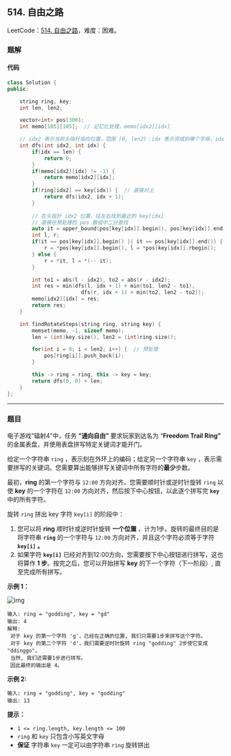 ## 514. 自由之路

LeetCode：[514. 自由之路](https://leetcode.cn/problems/freedom-trail/)，难度：困难。

### 题解

#### 代码

```c++
class Solution {
public:

    string ring, key;
    int len, len2;

    vector<int> pos[300];
    int memo[105][105];  // 记忆化处理，memo[idx2][idx]

    // idx2 表示当前头指针指向位置，范围 [0, len2)；idx 表示完成到哪个字母，idx == len 表示全部完成
    int dfs(int idx2, int idx) {
        if(idx == len) {
            return 0;
        }
        if(memo[idx2][idx] != -1) {
            return memo[idx2][idx];
        }
        if(ring[idx2] == key[idx]) {  // 直接对上
            return dfs(idx2, idx + 1);
        }
        
        // 在头指针 idx2 位置，往左右找到最近的 key[idx]
        // 直接在预处理的 pos 数组中二分查找
        auto it = upper_bound(pos[key[idx]].begin(), pos[key[idx]].end(), idx2);
        int l, r;
        if(it == pos[key[idx]].begin() || it == pos[key[idx]].end()) {
            r = *pos[key[idx]].begin(), l = *pos[key[idx]].rbegin();
        } else {
            r = *it, l = *(-- it);
        }

        int to1 = abs(l - idx2), to2 = abs(r - idx2);
        int res = min(dfs(l, idx + 1) + min(to1, len2 - to1), 
                        dfs(r, idx + 1) + min(to2, len2 - to2));
        memo[idx2][idx] = res;
        return res;
    }

    int findRotateSteps(string ring, string key) {
        memset(memo, -1, sizeof memo);
        len = (int)key.size(), len2 = (int)ring.size();

        for(int i = 0; i < len2; i++) {  // 预处理
            pos[ring[i]].push_back(i);
        }

        this -> ring = ring, this -> key = key;
        return dfs(0, 0) + len;
    }
};
```



---



### 题目

电子游戏“辐射4”中，任务 **“通向自由”** 要求玩家到达名为 “**Freedom Trail Ring”** 的金属表盘，并使用表盘拼写特定关键词才能开门。

给定一个字符串 `ring` ，表示刻在外环上的编码；给定另一个字符串 `key` ，表示需要拼写的关键词。您需要算出能够拼写关键词中所有字符的**最少**步数。

最初，**ring** 的第一个字符与 `12:00` 方向对齐。您需要顺时针或逆时针旋转 `ring` 以使 **key** 的一个字符在 `12:00` 方向对齐，然后按下中心按钮，以此逐个拼写完 **`key`** 中的所有字符。

旋转 `ring` 拼出 key 字符 `key[i]` 的阶段中：

1. 您可以将 **ring** 顺时针或逆时针旋转 **一个位置** ，计为1步。旋转的最终目的是将字符串 **`ring`** 的一个字符与 `12:00` 方向对齐，并且这个字符必须等于字符 **`key[i]` 。**
2. 如果字符 **`key[i]`** 已经对齐到12:00方向，您需要按下中心按钮进行拼写，这也将算作 **1 步**。按完之后，您可以开始拼写 **key** 的下一个字符（下一阶段）, 直至完成所有拼写。

 

**示例 1：**

![img](https://gitee.com/xwl66/leetcode/raw/master/image/514-ring.jpg)



```
输入: ring = "godding", key = "gd"
输出: 4
解释:
 对于 key 的第一个字符 'g'，已经在正确的位置, 我们只需要1步来拼写这个字符。 
 对于 key 的第二个字符 'd'，我们需要逆时针旋转 ring "godding" 2步使它变成 "ddinggo"。
 当然, 我们还需要1步进行拼写。
 因此最终的输出是 4。
```

**示例 2:**

```
输入: ring = "godding", key = "godding"
输出: 13
```

 

**提示：**

- `1 <= ring.length, key.length <= 100`
- `ring` 和 `key` 只包含小写英文字母
- **保证** 字符串 `key` 一定可以由字符串  `ring` 旋转拼出



